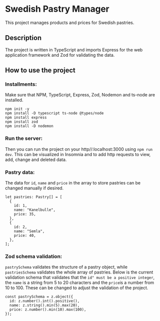 # Swedish Pastry Manager

This project manages products and prices for Swedish pastries.

## Description

The project is written in TypeScript and imports Express for the web application framework and Zod for validating the data.

## How to use the project

### Installments:

Make sure that NPM, TypeScript, Express, Zod, Nodemon and ts-node are installed.

```
npm init -y
npm install -D typescript ts-node @types/node
npm install express
npm install zod
npm install -D nodemon
```

### Run the server:

Then you can run the project on your http//:localhost:3000 using `npm run dev`. This can be visualized in Insomnia and to add http requests to view, add, change and deleted data.

### Pastry data:

The data for `id`, `name` and `price` in the array to store pastries can be changed manually if desired.

```
let pastries: Pastry[] = [
  {
    id: 1,
    name: "Kanelbulle",
    price: 35,
  },
  {
    id: 2,
    name: "Semla",
    price: 40,
  },
];
```

### Zod schema validation:

`pastrySchema` validates the structure of a pastry object, while `pastriesSchema` validates the whole array of pastries.
Below is the current validation schema that validates that the `id" must be a positive integer`, the `name` is a string from 5 to 20 characters and the `price`is a number from 10 to 100. These can be changed to adjust the validation of the project.

```
const pastrySchema = z.object({
  id: z.number().int().positive(),
  name: z.string().min(5).max(20),
  price: z.number().min(10).max(100),
});
```
